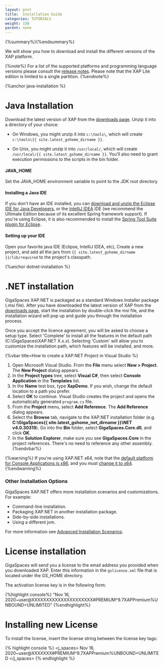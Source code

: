 ```yaml
---
layout: post
title:  Installation Guide
categories: TUTORIALS
weight: 150
parent: none
---
```


{%summary%}{%endsummary%}

We will show you how to download and install the different versions of the  XAP platform.

{%note%}
For a list of the supported platforms and programming language versions please consult the [release notes](/release_notes).
Please note that the XAP Lite edition is limited to a single partition.
{%endnote%}



{%anchor java-installation %}

# Java Installation
Download the latest version of XAP from the [downloads page](http://www.gigaspaces.com/xap-download). Unzip it into a directory of your choice:

* On Windows, you might unzip it into `c:\tools\`, which will create `c:\tools\{{ site.latest_gshome_dirname }}`.

* On Unix, you might unzip it into `/usr/local/`, which will create `/usr/local/{{ site.latest_gshome_dirname }}`. You’ll also need to grant execution permissions to the scripts in the bin folder.



#### JAVA_HOME
Set the JAVA_HOME environment variable to point to the JDK root directory

#### Installing a Java IDE
If you don't have an IDE installed, you can [download and unzip the Eclipse IDE for Java Developers](http://www.eclipse.org/downloads), or the [IntelliJ IDEA](http://www.jetbrains.com/idea/download/index.html) IDE (we recommend the Ultimate Edition because of its excellent Spring framework support).
If you're using Eclipse, it is also recommended to install the [Spring Tool Suite plugin for Eclipse](http://www.springsource.com/developer/sts).

#### Setting up your IDE

Open your favorite java IDE (Eclipse, IntelliJ IDEA, etc), Create a new project, and add all the jars from `{{ site.latest_gshome_dirname }}/lib/required` to the project's classpath.



{%anchor dotnet-installation %}

# .NET installation

GigaSpaces XAP.NET is packaged as a standard Windows Installer package (.msi file). After you have downloaded the latest version of XAP from the [downloads page](http://www.gigaspaces.com/xap-download), start the installation by double-click the msi file, and the installation wizard will pop up and guide you through the installation process.

Once you accept the licence agreement, you will be asked to choose a setup type. Select 'Complete' to install all the features in the default path (C:\GigaSpaces\XAP.NET X.x.x). Selecting 'Custom' will allow you to customize the installation path, which features will be installed, and more.



{%vbar title=How to create a XAP.NET Project in Visual Studio %}

1. Open Microsoft Visual Studio. From the **File** menu select **New > Project**. The **New Project** dialog appears.
2. In the **Project types** tree, select **Visual C#**, then select **Console Application** in the **Templates** list.
3. In the **Name** test box, type **XapDemo**. If you wish, change the default location to a path you prefer.
4. Select **OK** to continue. Visual Studio creates the project and opens the automatically generated `program.cs` file.
5. From the **Project** menu, select **Add Reference**. The **Add Reference** dialog appears.
6. Select the **Browse** tab, navigate to the XAP.NET installation folder (e.g. **C:\GigaSpaces\{{ site.latest_gshome_net_dirname }}\NET v4.0.30319**). Go into the **Bin** folder, select **GigaSpaces.Core.dll**, and click **OK**.
7. In the **Solution Explorer**, make sure you see **GigaSpaces.Core** in the project references. There's no need to reference any other assembly.
{%endvbar%}


{%warning%}
If you're using XAP.NET x64, note that the [default platform for Console Applications is x86](http://connect.microsoft.com/VisualStudio/feedback/details/455103/new-c-console-application-targets-x86-by-default), and you must [change it to x64](http://msdn.microsoft.com/en-us/library/ms185328.aspx).
{%endwarning%}


### Other Installation Options

GigaSpaces XAP.NET offers more installation scenarios and customizations. For example:

- Command-line installation.
- Packaging XAP.NET in another installation package.
- Side-by-side installations.
- Using a different jvm.

For more information see [Advanced Installation Scenarios]({%latestneturl%}/advanced-installation-scenarios.html).


# License installation

GigaSpaces will send you a license to the email address you provided when you downloaded XAP. Enter this information in the `gslicense.xml` file
that is located under the GS_HOME directory.

The activation license key is in the following form:

{%highlight console%}
"Nov 16, 2020~user@XXXXXXXXXXXXXXXXXXXXX#PREMIUM^9.7XAPPremium%UNBOUND+UNLIMITED"
{%endhighlight%}

# Installing new License

To install the license, insert the license string between the license key tags:

{% highlight console %}
<com>
  <j_spaces>
        <kernel>
          <licensekey>Nov 16, 2020~user@XXXXXXX#PREMIUM^9.7XAPPremium%UNBOUND+UNLIMITED</licensekey>
       </kernel>
  </j_spaces>
</com>
{% endhighlight %}

